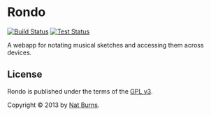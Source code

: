 Rondo
=====

[![Build Status](https://travis-ci.org/burnnat/rondo.png)](https://travis-ci.org/burnnat/rondo) [![Test Status](https://saucelabs.com/buildstatus/rondo)](https://saucelabs.com/u/rondo)

A webapp for notating musical sketches and accessing them across devices.

License
-------

Rondo is published under the terms of the [GPL v3](http://opensource.org/licenses/GPL-3.0).

Copyright &copy; 2013 by [Nat Burns](https://github.com/burnnat).
